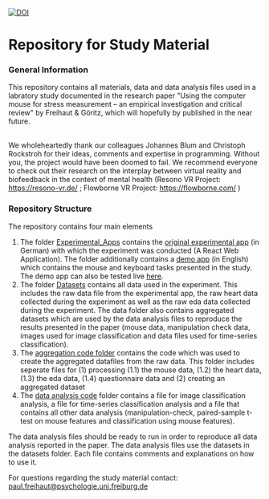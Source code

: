 [![DOI](https://zenodo.org/badge/DOI/10.5281/zenodo.3601036.svg)](https://doi.org/10.5281/zenodo.3601036)

# Repository for Study Material

<h3> General Information </h3>
This repository contains all materials, data and data analysis files used in a labratory study documented in the research paper "Using the computer mouse for stress measurement – an empirical investigation and critical review" by Freihaut & Göritz, which will hopefully by published in the near future.</br></br>

We wholeheartedly thank our colleagues Johannes Blum and Christoph Rockstroh for their ideas, comments and expertise in programming. Without you, the project would have been doomed to fail. We recommend everyone to check out their research on the interplay between virtual reality and biofeedback in the context of mental health (Resono VR Project: https://resono-vr.de/ ; Flowborne VR Project: https://flowborne.com/ )

<h3>Repository Structure</h3>
The repository contains four main elements

1. The folder <a href="https://github.com/Freihaut/Study_files_LabExperiment_19_Freihaut_-_Goeritz/tree/master/Experimental_Apps">Experimental_Apps</a> contains the <a href="https://github.com/Freihaut/Study_files_LabExperiment_19_Freihaut_-_Goeritz/tree/master/Experimental_Apps/labstudy-19">original experimental app</a> (in German) with which the experiment was conducted (A React Web Application). The folder additionally contains a <a href="https://github.com/Freihaut/Study_files_LabExperiment_19_Freihaut_-_Goeritz/tree/master/Experimental_Apps/task_overview">demo app</a> (in English) which contains the mouse and keyboard tasks presented in the study. The demo app can also be tested live <a target="_blank" rel="noopener noreferrer" href="https://task-demo-app.web.app/">here</a>.
2. The folder <a href="https://github.com/Freihaut/Study_files_LabExperiment_19_Freihaut_-_Goeritz/tree/master/Datasets">Datasets</a> contains all data used in the experiment. This includes the raw data file from the experimental app, the raw heart data collected during the experiment as well as the raw eda data collected during the experiment. The data folder also contains aggregated datasets which are used by the data analysis files to reproduce the results presented in the paper (mouse data, manipulation check data, images used for image classification and data files used for time-series classification).
3. The <a href="https://github.com/Freihaut/Study_files_LabExperiment_19_Freihaut_-_Goeritz/tree/master/Data_Aggregation_Code">aggregation code folder</a> contains the code which was used to create the aggregated datafiles from the raw data. This folder includes seperate files for (1) processing (1.1) the mouse data, (1.2) the heart data, (1.3) the eda data, (1.4) questionnaire data and (2) creating an aggregated dataset
  4. The <a href="https://github.com/Freihaut/Study_files_LabExperiment_19_Freihaut_-_Goeritz/tree/master/Data_Analysis_Code">data analysis code</a> folder contains a file for image classification analysis, a file for time-series classification analysis and a file that contains all other data analysis (manipulation-check, paired-sample t-test on mouse features and classification using mouse features).

The data analysis files should be ready to run in order to reproduce all data analysis reported in the paper. The data analysis files use the datasets in the datasets folder. Each file contains comments and explanations on how to use it.

For questions regarding the study material contact: paul.freihaut@psychologie.uni.freiburg.de
